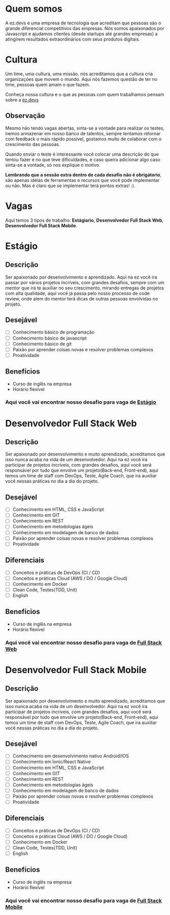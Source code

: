 # Quem somos
A ez.devs é uma empresa de tecnologia que acreditam que pessoas são o grande diferencial competitivos das empresas. 
Nós somos apaixonados por Javascript e ajudamos clientes (desde startups até grandes empresas) a atingirem resultados extraordinários com seus produtos digitais.

# Cultura
 Um time, uma cultura, uma missão, nós acreditamos que a cultura cria organizações que movem o mundo.
 Aqui nós fazemos questão de ter no time, pessoas quem amam o que fazem.

 Conheça nossa cultura e o que as pessoas com quem trabalhamos pensam sobre a [ez.devs](https://ezdevs.com.br/vagas/)

## Observação
Mesmo não tendo vagas abertas, sinta-se a vontade para realizar os testes, iremos armazenar em nosso banco de talentos, sempre tentamos retornar com feedback o mais rápido possível, gostamos muito de colaborar com o crescimento das pessoas.

Quando enviar o teste é interessante você colocar uma descrição do que tentou fazer e no que teve dificuldades, e caso queira adicionar algo caso sinta-se a vontade, só nos explique o motivo.

**Lembrando que a sessão extra dentro de cada desafio não é obrigátorio**, são apenas idéias de ferramentas e recursos que você pode implementar ou não. Mas é claro que se implementar terá pontos extras! :).

# Vagas
Aqui temos 3 tipos de trabalho: **Estágiario**, **Desenvolvedor Full Stack Web**, **Desenvolvedor Full Stack Mobile**.

# Estágio

## Descrição
Ser apaixonado por desenvolvimento e aprendizado. Aqui na ez você ira passar por vários projetos incríveis, com grandes desafios, sempre com um mentor que irá te auxiliar no seu crescimento, mirando entregas de projetos com alta qualidade, aqui você já passa pelo nosso processo de code review, onde alem do mentor terá dicas de outras pessoas envolvidas no projeto.

## Desejável
- [ ] Conhecimento básico de programação
- [ ] Conhecimento básico de javascript
- [ ] Conhecimento básico de git
- [ ] Paixão por aprender coisas novas e resolver problemas complexos
- [ ] Proatividade

## Benefícios
- Curso de inglês na empresa
- Horário flexível

### Aqui você vai encontrar nosso desafio para vaga de [Estágio](./internship/challenge.md)

# Desenvolvedor Full Stack Web

## Descrição
Ser apaixonado por desenvolvimento e muito aprendizado, acreditamos que isso nunca acaba na vida de um desenvolvedor. Aqui na ez você ira participar de projetos incríveis, com grandes desafios,
aqui você será responsável por tudo que envolve um projeto(Back-end, Front-end), aqui temos um time de staff com DevOps, Teste, Agile Coach, que ira auxiliar você nessas práticas no dia a dia do projeto.

## Desejável
- [ ] Conhecimento em HTML, CSS e JavaScript
- [ ] Conhecimento em GIT
- [ ] Conhecimento em REST
- [ ] Conhecimento em metodologias ágeis
- [ ] Conhecimento em modelagem de banco de dados
- [ ] Paixão por aprender coisas novas e resolver problemas complexos
- [ ] Proatividade

## Diferenciais
- [ ] Conceitos e práticas de DevOps (CI / CD)
- [ ] Conceitos e práticas Cloud (AWS / DO / Google Cloud)
- [ ] Conhecimento em Docker
- [ ] Clean Code, Testes(TDD, Unit)
- [ ] English

## Benefícios
- Curso de inglês na empresa
- Horário flexível

### Aqui você vai encontrar nosso desafio para vaga de [Full Stack Web](./fullstack-web/challenge.md)

# Desenvolvedor Full Stack Mobile

## Descrição
Ser apaixonado por desenvolvimento e muito aprendizado, acreditamos que isso nunca acaba na vida de um desenvolvedor. Aqui na ez você ira participar de projetos incríveis, com grandes desafios,
aqui você será responsável por tudo que envolve um projeto(Back-end, Front-end), aqui temos um time de staff com DevOps, Teste, Agile Coach, que ira auxiliar você nessas práticas no dia a dia do projeto.

## Desejável
- [ ] Conhecimento em desenvolvimento nativo Android/IOS
- [ ] Conhecimento em Ionic/React Native
- [ ] Conhecimento em HTML, CSS e JavaScript
- [ ] Conhecimento em GIT
- [ ] Conhecimento em REST
- [ ] Conhecimento em metodologias ágeis
- [ ] Conhecimento em modelagem de banco de dados
- [ ] Paixão por aprender coisas novas e resolver problemas complexos
- [ ] Proatividade

## Diferenciais
- [ ] Conceitos e práticas de DevOps (CI / CD)
- [ ] Conceitos e práticas Cloud (AWS / DO / Google Cloud)
- [ ] Conhecimento em Docker
- [ ] Clean Code, Testes(TDD, Unit)
- [ ] English

## Benefícios
- Curso de inglês na empresa
- Horário flexível

### Aqui você vai encontrar nosso desafio para vaga de [Full Stack Mobile](./fullstack-mobile/challenge.md)
